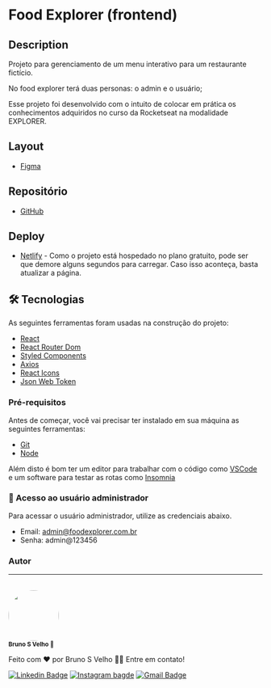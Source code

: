 # Food Explorer (frontend)

## Description

Projeto para gerenciamento de um menu interativo para um restaurante fictício.

No food explorer terá duas personas: o admin e o usuário;

Esse projeto foi desenvolvido com o intuito de colocar em prática
os conhecimentos adquiridos no curso da Rocketseat na modalidade EXPLORER.

## Layout

* [Figma](https://www.figma.com/community/file/1196874589259687769/food-explorer-v2)

## Repositório

* [GitHub](https://github.com/vbruno/RS-Explorer-Final-Frontend-FoodExplorer)

## Deploy

* [Netlify](https://foodexplorer-bsv.netlify.app/) - Como o projeto está hospedado no plano gratuito, pode ser que demore alguns segundos para carregar. Caso isso aconteça, basta atualizar a página.

## 🛠 Tecnologias

As seguintes ferramentas foram usadas na construção do projeto:

* [React](https://pt-br.reactjs.org/)
* [React Router Dom](https://reactrouter.com/web/guides/quick-start)
* [Styled Components](https://styled-components.com/)
* [Axios](https://axios-http.com/ptbr/docs/intro)
* [React Icons](https://react-icons.github.io/react-icons/)
* [Json Web Token](https://jwt.io/)

### Pré-requisitos

Antes de começar, você vai precisar ter instalado em sua máquina as seguintes ferramentas:

* [Git](https://git-scm.com)
* [Node](https://nodejs.org/en/)

Além disto é bom ter um editor para trabalhar com o código como [VSCode](https://code.visualstudio.com/)
e um software para testar as rotas como [Insomnia](https://insomnia.rest/download)

### 🎲 Acesso ao usuário administrador

Para acessar o usuário administrador, utilize as credenciais abaixo.

* Email: <admin@foodexplorer.com.br>
* Senha: admin@123456

### Autor

---
<br>
<a href="https://github.com/vbruno/">
  <img style="border-radius: 50%;"
    src="https://github.com/vbruno.png"
    width="100px;"
  />
  <br />
</a>
<sub><b>Bruno S Velho 🚀</b></sub>

Feito com ❤️ por Bruno S Velho 👋🏽 Entre em contato!

[![Linkedin Badge](https://img.shields.io/badge/-BrunoVelho-blue?style=flat-square&logo=Linkedin&logoColor=white&link=https://www.linkedin.com/in/brunovelho/)](https://www.linkedin.com/in/brunovelho/)
[![Instagram bagde](https://img.shields.io/badge/Bruno_S_Velho-E4405F?style=flat-square&logo=instagram&logoColor=white)](https://instagram.com/brunosvelho)
[![Gmail Badge](https://img.shields.io/badge/-bruno.velho@gmail.com-c14438?style=flat-square&logo=Gmail&logoColor=white&link=mailto:bruno.velho@gmail.com)](mailto:bruno.velho@gmail.com)
